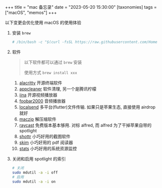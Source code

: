 +++
title = "mac 备忘录"
date = "2023-05-20 15:30:00"
[taxonomies]
tags = ["macOS", "memos"]
+++

以下变更会优化使用 macOS 的使用体验

1. 安装 `brew`

   ```zsh
   # /bin/bash -c "$(curl -fsSL https://raw.githubusercontent.com/Homebrew/install/HEAD/install.sh)"
   ```

2. 软件

   > 以下软件都可以通过 `brew` 安装
   >
   > 使用方式 `brew install xxx`

   1. [alacritty](https://github.com/alacritty/alacritty) 开源终端软件
   2. [appcleaner](http://freemacsoft.net/appcleaner/) 软件清理, 另一个是腾讯柠檬
   3. [iina](https://github.com/iina/iina) 开源视频播放器
   4. [foobar2000](https://www.foobar2000.org/) 音频播放器
   5. [localsend](https://github.com/localsend/localsend) 多平台(flutter)文件传输. 如果只是苹果生态, 直接使用 airdrop 就好
   6. [maczip](https://maczip.cn/) 解压缩软件
   7. [raycast](https://www.raycast.com) 免费版本基本够用. 对标 alfred, 而 alfred 为了干掉苹果自带的 spotlight
   8. [shottr](https://shottr.cc/) 小巧好用的截图软件
   9. [skim](https://skim-app.sourceforge.io/) 小巧好用的 pdf 阅读器
   10. [stats](https://github.com/exelban/stats) 小巧好用的系统资源监控

3. 关闭和启用 spotlight 的索引

   ```zsh
   # 关闭
   sudo mdutil -a -i off
   # 启用
   sudo mdutil -a -i on
   ```
